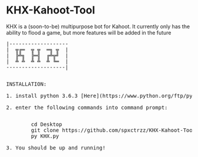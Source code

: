 # KHX-Kahoot-Tool
KHX is a (soon-to-be) multipurpose bot for Kahoot. It currently only has the ability to flood a game, but more features will be added in the future


<pre>
|-------------------
|  ╦╔═  ╦ ╦  ═╗ ╦  |
|  ╠╩╗  ╠═╣  ╔╩╦╝  |
|  ╩ ╩  ╩ ╩  ╩ ╚═  |
-------------------|
<pre>

INSTALLATION:

1. install python 3.6.3 [Here](https://www.python.org/ftp/python/3.6.3/python-3.6.3-amd64.exe)

2. enter the following commands into command prompt:
<pre>       
        cd Desktop
        git clone https://github.com/spxctrzz/KHX-Kahoot-Tool
        py KHX.py
        
3. You should be up and running!
